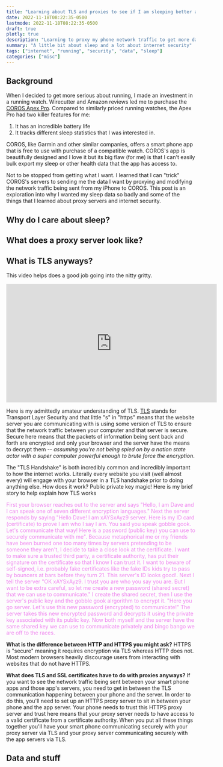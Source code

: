 ```yaml
---
title: "Learning about TLS and proxies to see if I am sleeping better at night"
date: 2022-11-18T08:22:35-0500
lastmode: 2022-11-18T08:22:35-0500
draft: true
plotly: true
description: "Learning to proxy my phone network traffic to get more data from my apps"
summary: "A little bit about sleep and a lot about internet security"
tags: ["internet", "running", "security", "data", "sleep"]
categories: ["misc"]
---
```


## Background

When I decided to get more serious about running, I made an investment in a running watch. Wirecutter and Amazon reviews led me to purchase the [COROS Apex Pro](https://www.amazon.com/Coros-Premium-Multisport-Watch-Black/dp/B07XZHKM7R). Compared to similarly priced running watches, the Apex Pro had two killer features for me: 
1. It has an incredible battery life 
2. It tracks different sleep statistics that I was interested in. 

COROS, like Garmin and other similar companies, offers a smart phone app that is free to use with purchase of a compatible watch. COROS's app is beautifully designed and I love it but its big flaw (for me) is that I can't easily bulk export my sleep or other health data that the app has access to. 

Not to be stopped from getting what I want. I learned that I can "trick" COROS's servers to sending me the data I want by proxying and modifying the network traffic being sent from my iPhone to COROS. This post is an exploration into why I wanted my sleep data so badly and some of the things that I learned about proxy servers and internet security. 

## Why do I care about sleep?

## What does a proxy server look like?

## What is TLS anyways?

This video helps does a good job going into the nitty gritty. 

<iframe width="560" height="315" src="https://www.youtube.com/embed/cuR05y_2Gxc" title="YouTube video player" frameborder="0" allow="accelerometer; autoplay; clipboard-write; encrypted-media; gyroscope; picture-in-picture" allowfullscreen></iframe>

Here is my admittedly amateur understanding of TLS. [TLS](https://www.cloudflare.com/learning/ssl/what-happens-in-a-tls-handshake/) stands for Transport Layer Security and that little "s" in "https" means that the website server you are communicating with is using some version of TLS to ensure that the network traffic between your computer and that server is secure. Secure here means that the packets of information being sent back and forth are encrypted and only your browser and the server have the means to decrypt them -- *assuming you're not being spied on by a nation state actor with a super computer powerful enough to brute force the encryption*. 


The "TLS Handshake" is both incredibly common and incredibly important to how the internet works. Literally every website you visit (well almost every) will engage with your browser in a TLS handshake prior to doing anything else. How does it work? Public private key magic! Here is my brief story to help explain how TLS works


<span style="color:violet">
First your browser reaches out to the server and says "Hello, I am Dave and I can speak one of seven different encryption languages." Next the server responds by saying "Hello Dave! I am xAYSxAyz9 server. Here is my ID card (certificate) to prove I am who I say I am. You said you speak gobble gook. Let's communicate that way! Here is a password (public key) you can use to securely communicate with me". Because metaphorical me or my friends have been burned one too many times by servers pretending to be someone they aren't, I decide to take a close look at the certificate. I want to make sure a trusted third party, a certificate authority, has put their signature on the certificate so that I know I can trust it. I want to beware of self-signed, i.e. probably fake certificates like the fake IDs kids try to pass by bouncers at bars before they turn 21. This server's ID looks good!. Next I tell the server "OK xAYSxAyz9. I trust you are who you say you are. But I want to be extra careful, so let me create a new password (shared secret) that we can use to communicate." I create the shared secret, then I use the server's public key and the gobble gook alrgorithm to encrypt it. "Here you go server. Let's use this new password (encrypted) to communicate!" The server takes this new encrypted password and decrypts it using the private key associated with its public key. Now both myself and the server have the same shared key we can use to communicate privately and bingo bango we are off to the races.
</span>

**What is the difference between HTTP and HTTPS you might ask?** HTTPS is "secure" meaning it requires encryption via TLS whereas HTTP does not. Most modern browsers heavily discourage users from interacting with websites that do not have HTTPS. 

**What does TLS and SSL certificates have to do with proxies anyways?** If you want to see the network traffic being sent between your smart phone apps and those app's servers, you need to get in between the TLS communication happening between your phone and the server. In order to do this, you'll need to set up an HTTPS proxy server to sit in between your phone and the app server. Your phone needs to trust this HTTPS proxy server and trust here means that your proxy server needs to have access to a valid certificate from a certificate authority. When you put all these things together you'll have your smart phone communicating securely with your proxy server via TLS and your proxy server communicating securely with the app servers via TLS.

## Data and stuff